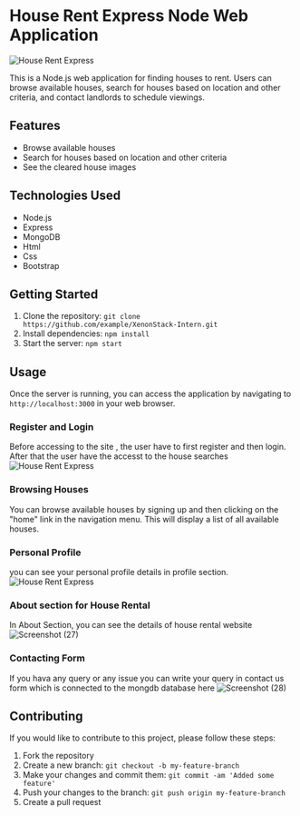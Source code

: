 # House Rent Express Node Web Application

![House Rent Express](https://user-images.githubusercontent.com/54256792/223461518-48338423-a11b-485b-ab65-0e67f29d0892.png)

This is a Node.js web application for finding houses to rent. Users can browse available houses, search for houses based on location and other criteria, and contact landlords to schedule viewings.

## Features

- Browse available houses
- Search for houses based on location and other criteria
- See the cleared house images

## Technologies Used

- Node.js
- Express
- MongoDB
- Html
- Css
- Bootstrap

## Getting Started

1. Clone the repository: `git clone https://github.com/example/XenonStack-Intern.git`
2. Install dependencies: `npm install`
3. Start the server: `npm start`

## Usage

Once the server is running, you can access the application by navigating to `http://localhost:3000` in your web browser.

### Register and Login

Before accessing to the site , the user have to first register and then login. After that the user have the accesst to the house searches
![House Rent Express](https://user-images.githubusercontent.com/54256792/223463090-d2487b34-167b-4349-9703-1a59d0aecdb0.png)

### Browsing Houses

You can browse available houses by signing up and then clicking on the "home" link in the navigation menu. This will display a list of all available houses.

### Personal Profile

you can see your personal profile details in profile section.
![House Rent Express](https://user-images.githubusercontent.com/54256792/223462226-a7e77f94-4f58-46a9-ab67-827d2e11bfc8.png)

### About section for House Rental

In About Section, you can see the details of house rental website
![Screenshot (27)](https://user-images.githubusercontent.com/54256792/223465456-d8635249-f894-49b3-bf37-8fadc89b1e0b.png)

### Contacting Form

If you hava any query or any issue you can write your query in contact us form which is connected to the mongdb database here
![Screenshot (28)](https://user-images.githubusercontent.com/54256792/223466233-0d1e8eec-f26a-4f54-8df8-98447bad8de5.png)

## Contributing

If you would like to contribute to this project, please follow these steps:

1. Fork the repository
2. Create a new branch: `git checkout -b my-feature-branch`
3. Make your changes and commit them: `git commit -am 'Added some feature'`
4. Push your changes to the branch: `git push origin my-feature-branch`
5. Create a pull request
